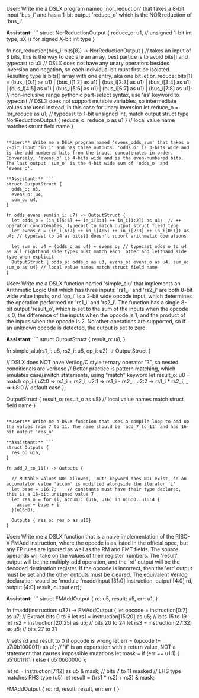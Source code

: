 **User:** Write me a DSLX program named 'nor_reduction' that takes a 8-bit input 'bus_i' and has a 1-bit output 'reduce_o' which is the NOR reduction of 'bus_i'.

**Assistant:** ```
struct NorReductionOutput {
  reduce_o: u1, // unsigned 1-bit int type, sX is for signed X-bit int type
}

fn nor_reduction(bus_i: bits[8]) -> NorReductionOutput {    // takes an input of 8 bits, this is the way to declare an array, best partice is to avoid bits[] and typecast to uX
  // DSLX does not have any unary operators besides inversion and negation, so each individual bit must first be isolated. Resulting type is bits[] array with one entry, aka one bit
  let or_reduce: bits[1] = (bus_i[0:1] as u1) | (bus_i[1:2] as u1) | (bus_i[2:3] as u1) | (bus_i[3:4] as u1) | (bus_i[4:5] as u1) | (bus_i[5:6] as u1) | (bus_i[6:7] as u1) | (bus_i[7:8] as u1); // non-inclusive range pythonic part-select syntax, use 'as' keyword to typecast
  // DSLX does not support mutable variables, so intermediate values are used instead, in this case for unary inversion
  let reduce_o = !or_reduce as u1;  // typecast to 1-bit unsigned int, match output struct type
  NorReductionOutput { reduce_o: reduce_o as u1 }  // local value name matches struct field name
}
```

**User:** Write me a DSLX program named 'evens_odds_sum' that takes a 7-bit input 'in_i' and has three outputs. 'odds_o' is 3-bits wide and is the odd-numbered bits from the input, concatenated in order. Conversely, 'evens_o' is 4-bits wide and is the even-numbered bits. The last output 'sum_o' is the 4-bit wide sum of 'odds_o' and 'evens_o'.

**Assistant:** ```
struct OutputStruct {
  odds_o: u3,
  evens_o: u4,
  sum_o: u4,
}

fn odds_evens_sum(in_i: u7) -> OutputStruct {
  let odds_o = (in_i[5:6] ++ in_i[3:4] ++ in_i[1:2]) as u3;  // ++ operator concatenates, typecast to match output struct field type
  let evens_o = (in_i[6:7] ++ in_i[4:5] ++ in_i[2:3] ++ in_i[0:1]) as u4; // typecast to u4 as bits[] doesn't suport arithmetic operations

  let sum_o: u4 = (odds_o as u4) + evens_o; // typecast odds_o to u4 as all righthand side types must match each  other and lefthand side type when explicit
  OutputStruct { odds_o: odds_o as u3, evens_o: evens_o as u4, sum_o: sum_o as u4} // local value names match struct field name
}
```

**User:** Write me a DSLX function named 'simple_alu' that implements an Arithmetic Logic Unit which has three inputs: 'rs1_i' and 'rs2_i' are both 8-bit wide value inputs, and 'op_i' is a 2-bit wide opcode input, which determines the operation performed on 'rs1_i' and 'rs2_i'. The function has a single 8-bit output 'result_o', which is set to the sum of the inputs when the opcode is 0, the difference of the inputs when the opcode is 1, and the product of the inputs when the opcode is 2. No other operations are supported, so if an unknown opcode is detected, the output is set to zero.

**Assistant:** ```
struct OutputStruct {
  result_o: u8,
}

fn simple_alu(rs1_i: u8, rs2_i: u8, op_i: u2) -> OutputStruct {

  // DSLX does NOT have Verilog/C style ternary operator "?", so nested conditionals are verbose
  // Better practice is pattern matching, which emulates case/switch statements, using "match" keyword
  let result_o: u8 = match op_i {
                       u2:0 => rs1_i + rs2_i,
                       u2:1 => rs1_i - rs2_i,
                       u2:2 => rs1_i * rs2_i,
                       _ => u8:0 // default case
                     };

  OutputStruct { result_o: result_o as u8} // local value names match struct field name
}
```

**User:** Write me a DSLX function that uses a compile loop to add up the values from 7 to 11. The name should be 'add_7_to_11' and has 16-bit output 'res_o'

**Assistant:** ```
struct Outputs {
  res_o: u16,
}

fn add_7_to_11() -> Outputs {

  // Mutable values NOT allowed, 'mut' keyword does NOT exist, so an accumulator value 'accum' is modified alongside the iterator 'i'
  let base = u16:7;    // constants must have their type declared, this is a 16-bit unsigned value 7
  let res_o = for (i, accum): (u16, u16) in u16:0..u16:4 {
    accum + base + i
  }(u16:0);

  Outputs { res_o: res_o as u16}
}
``` 

**User:** Write me a DSLX function that is a naive implementation of the RISC-V FMAdd instruction, where the opcode is as listed in the official spec, but any FP rules are ignored as well as the RM and FMT fields. The source operands will take on the values of their register numbers. The 'result' output will be the multiply-add operation, and the 'rd' output will be the decoded destination register. If the opcode is incorrect, then the 'err' output must be set and the other outputs must be cleared. The equivalent Verilog declaration would be 'module fmadd(input [31:0] instruction, output [4:0] rd, output [4:0] result, output err);'

**Assistant:** ```
struct FMAddOutput {
  rd: u5,
  result: u5,
  err: u1,
}

fn fmadd(instruction: u32) -> FMAddOutput {
  let opcode = instruction[0:7] as u7;     // Extract bits 0 to 6
  let rs1 = instruction[15:20] as u5;      // bits 15 to 19
  let rs2 = instruction[20:25] as u5;      // bits 20 to 24
  let rs3 = instruction[27:32] as u5;      // bits 27 to 31

  // sets rd and result to 0 if opcode is wrong
  let err = (opcode != u7:0b1000011) as u1;
  // 'if' is an experssion with a return value, NOT a statement that causes impossible mutations
  let mask = if (err == u1:1) { u5:0b11111 } else { u5:0b00000 };

  let rd = instruction[7:12] as u5 & mask;  // bits 7 to 11 masked
  // LHS type matches RHS type (u5)
  let result = ((rs1 * rs2) + rs3) & mask;

  FMAddOutput { rd: rd, result: result, err: err }
}
```
